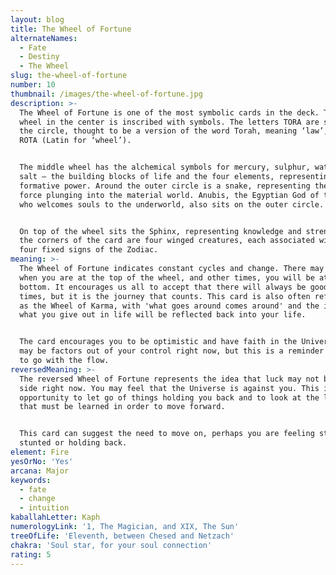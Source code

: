 ```yaml
---
layout: blog
title: The Wheel of Fortune
alternateNames:
  - Fate
  - Destiny
  - The Wheel
slug: the-wheel-of-fortune
number: 10
thumbnail: /images/the-wheel-of-fortune.jpg
description: >-
  The Wheel of Fortune is one of the most symbolic cards in the deck. The giant
  wheel in the center is inscribed with symbols. The letters TORA are seen in
  the circle, thought to be a version of the word Torah, meaning ‘law’, or even
  ROTA (Latin for ‘wheel’). 


  The middle wheel has the alchemical symbols for mercury, sulphur, water and
  salt – the building blocks of life and the four elements, representing
  formative power. Around the outer circle is a snake, representing the life
  force plunging into the material world. Anubis, the Egyptian God of the dead
  who welcomes souls to the underworld, also sits on the outer circle. 


  On top of the wheel sits the Sphinx, representing knowledge and strength. In
  the corners of the card are four winged creatures, each associated with the
  four fixed signs of the Zodiac.
meaning: >-
  The Wheel of Fortune indicates constant cycles and change. There may be times
  when you are at the top of the wheel, and other times, you will be at the
  bottom. It encourages us all to accept that there will always be good and bad
  times, but it is the journey that counts. This card is also often referred to
  as the Wheel of Karma, with 'what goes around comes around' and the idea that
  what you give out in life will be reflected back into your life. 


  The card encourages you to be optimistic and have faith in the Universe. There
  may be factors out of your control right now, but this is a reminder for you
  to go with the flow.
reversedMeaning: >-
  The reversed Wheel of Fortune represents the idea that luck may not be on your
  side right now. You may feel that the Universe is against you. This is an
  opportunity to let go of things holding you back and to look at the lessons
  that must be learned in order to move forward. 


  This card can suggest the need to move on, perhaps you are feeling stuck,
  stunted or holding back.
element: Fire
yesOrNo: 'Yes'
arcana: Major
keywords:
  - fate
  - change
  - intuition
kaballahLetter: Kaph
numerologyLink: '1, The Magician, and XIX, The Sun'
treeOfLife: 'Eleventh, between Chesed and Netzach'
chakra: 'Soul star, for your soul connection'
rating: 5
---
```


